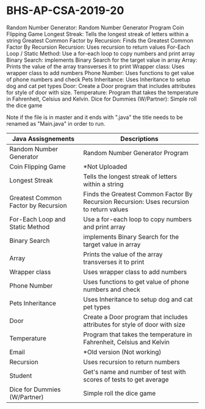 # BHS-AP-CSA-2019-20

Random Number Generator:	Random Number Generator Program
Coin Flipping Game 
Longest Streak: Tells the longest streak of letters within a string 
Greatest Common Factor by Recursion: Finds the Greatest Common Factor By Recursion Recursion: Uses recursion to return values 
For-Each Loop / Static Method: Use a for-each loop to copy numbers and print array 
Binary Search:	implements Binary Search for the target value in array 
Array: Prints the value of the array transverses it to print 
Wrapper class: Uses wrapper class to add numbers 
Phone Number: Uses functions to get value of phone numbers and check 
Pets Inheritance: Uses Inheritance to setup dog and cat pet types 
Door: Create a Door program that includes attributes for style of door with size.
Temperature: Program that takes the temperature in Fahrenheit, Celsius and Kelvin.
Dice for Dummies (W/Partner): Simple roll the dice game

Note if the file is in master and it ends with ".java" the title needs to be renamed as "Main.java" in order to run.

| Java Assisgnements | Descriptions |
| ------------- | ------------- |
| Random Number Generator | Random Number Generator Program  |
| Coin Flipping Game|*Not Uploaded|  
| Longest Streak  | Tells the longest streak of letters within a string   |
| Greatest Common Factor by Recursion |  Finds the Greatest Common Factor By Recursion Recursion: Uses recursion to return values|  
| For-Each Loop and Static Method | Use a for-each loop to copy numbers and print array|  
| Binary Search | implements Binary Search for the target value in array|  
| Array | Prints the value of the array transverses it to print|  
| Wrapper class | Uses wrapper class to add numbers| 
| Phone Number | Uses functions to get value of phone numbers and check | 
| Pets Inheritance | Uses Inheritance to setup dog and cat pet types | 
| Door | Create a Door program that includes attributes for style of door with size| 
| Temperature | Program that takes the temperature in Fahrenheit, Celsius and Kelvin| 
| Email | *Old version (Not working)| 
| Recursion|Uses recursion to return numbers |
| Student | Get's name and number of test with scores of tests to get average  |
| Dice for Dummies (W/Partner) | Simple roll the dice game| 
